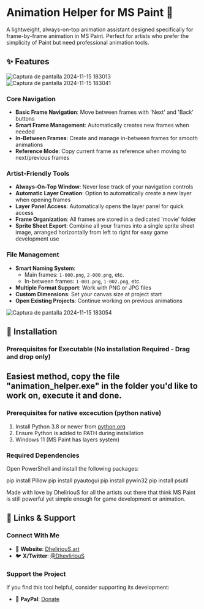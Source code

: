 # Animation Helper for MS Paint 🎨

A lightweight, always-on-top animation assistant designed specifically for frame-by-frame animation in MS Paint. Perfect for artists who prefer the simplicity of Paint but need professional animation tools.

## ✨ Features
![Captura de pantalla 2024-11-15 183013](https://github.com/user-attachments/assets/b5ba53f6-8bc0-47ad-8064-8ffb677732f7)
![Captura de pantalla 2024-11-15 183041](https://github.com/user-attachments/assets/7a05d332-88b2-4ba2-a5ea-c4aeb4fb3967)

### Core Navigation
- **Basic Frame Navigation**: Move between frames with 'Next' and 'Back' buttons
- **Smart Frame Management**: Automatically creates new frames when needed
- **In-Between Frames**: Create and manage in-between frames for smooth animations
- **Reference Mode**: Copy current frame as reference when moving to next/previous frames

### Artist-Friendly Tools
- **Always-On-Top Window**: Never lose track of your navigation controls
- **Automatic Layer Creation**: Option to automatically create a new layer when opening frames
- **Layer Panel Access**: Automatically opens the layer panel for quick access
- **Frame Organization**: All frames are stored in a dedicated 'movie' folder
- **Sprite Sheet Export**: Combine all your frames into a single sprite sheet image, arranged horizontally from left to right for easy game development use

### File Management
- **Smart Naming System**: 
  - Main frames: `1-000.png`, `2-000.png`, etc.
  - In-between frames: `1-001.png`, `1-002.png`, etc.
- **Multiple Format Support**: Work with PNG or JPG files
- **Custom Dimensions**: Set your canvas size at project start
- **Open Existing Projects**: Continue working on previous animations

![Captura de pantalla 2024-11-15 183054](https://github.com/user-attachments/assets/25805f54-e976-4818-8674-7d1f88b64e83)

## 🚀 Installation
### Prerequisites for Executable (No installation Required - Drag and drop only)
## Easiest method, copy the file "animation_helper.exe" in the folder you'd like to work on, execute it and done.

### Prerequisites for native excecution (python native)
1. Install Python 3.8 or newer from [python.org](https://python.org)
2. Ensure Python is added to PATH during installation
3. Windows 11 (MS Paint has layers system)

### Required Dependencies
Open PowerShell and install the following packages:

pip install Pillow
pip install pyautogui
pip install pywin32
pip install psutil


Made with love by DheliriouS for all the artists out there that think MS Paint is still powerful yet simple enough for game development or animation.
## 🔗 Links & Support
### Connect With Me
- 🎨 **Website**: [DheliriouS.art](https://www.DheliriouS.art/)
- 🐦 **X/Twitter**: [@DhevliriouS](https://www.x.com/@DhevliriouS)

### Support the Project
If you find this tool helpful, consider supporting its development:
- 💝 **PayPal**: [Donate](https://www.paypal.me/DheliriouS)
